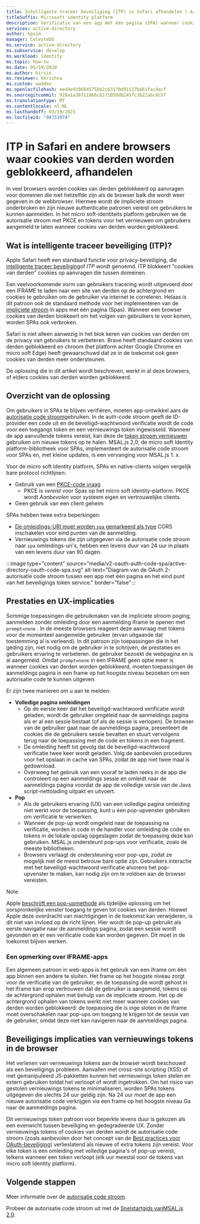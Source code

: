 ```yaml
---
title: Intelligente traceer beveiliging (ITP) in Safari afhandelen | Azure
titleSuffix: Microsoft identity platform
description: Verificatie van een app met één pagina (SPA) wanneer cookies van derden niet meer zijn toegestaan.
services: active-directory
author: hpsin
manager: CelesteDG
ms.service: active-directory
ms.subservice: develop
ms.workload: identity
ms.topic: how-to
ms.date: 05/19/2020
ms.author: hirsin
ms.reviewer: kkrishna
ms.custom: aaddev
ms.openlocfilehash: eed4e919684575bb2c63170d91517b661fac4acf
ms.sourcegitcommit: 910a1a38711966cb171050db245fc3b22abc8c5f
ms.translationtype: MT
ms.contentlocale: nl-NL
ms.lasthandoff: 03/19/2021
ms.locfileid: "98753974"
---
```

# <a name="handle-itp-in-safari-and-other-browsers-where-third-party-cookies-are-blocked"></a>ITP in Safari en andere browsers waar cookies van derden worden geblokkeerd, afhandelen

In veel browsers worden cookies van derden geblokkeerd op aanvragen voor domeinen die niet hetzelfde zijn als de browser balk die wordt weer gegeven in de webbrowser. Hiermee wordt de impliciete stroom onderbroken en zijn nieuwe authenticatie patronen vereist om gebruikers te kunnen aanmelden. In het micro soft-identiteits platform gebruiken we de autorisatie stroom met PKCE en tokens voor het vernieuwen om gebruikers aangemeld te laten wanneer cookies van derden worden geblokkeerd.

## <a name="what-is-intelligent-tracking-protection-itp"></a>Wat is intelligente traceer beveiliging (ITP)?

Apple Safari heeft een standaard functie voor privacy-beveiliging, die [intelligente traceer beveiliging](https://webkit.org/tracking-prevention-policy/)of *ITP* wordt genoemd. ITP blokkeert "cookies van derden" cookies op aanvragen die tussen domeinen.

Een veelvoorkomende vorm van gebruikers tracering wordt uitgevoerd door een IFRAME te laden naar een site van derden op de achtergrond en cookies te gebruiken om de gebruiker via internet te correleren. Helaas is dit patroon ook de standaard methode voor het implementeren van de [impliciete stroom](v2-oauth2-implicit-grant-flow.md) in apps met één pagina (Spas). Wanneer een browser cookies van derden blokkeert om het volgen van gebruikers te voor komen, worden SPAs ook verbroken.

Safari is niet alleen aanwezig in het blok keren van cookies van derden om de privacy van gebruikers te verbeteren. Brave heeft standaard cookies van derden geblokkeerd en chroom (het platform achter Google Chrome en micro soft Edge) heeft gewaarschuwd dat ze in de toekomst ook geen cookies van derden meer ondersteunen.

De oplossing die in dit artikel wordt beschreven, werkt in al deze browsers, of elders cookies van derden worden geblokkeerd.

## <a name="overview-of-the-solution"></a>Overzicht van de oplossing

Om gebruikers in SPAs te blijven verifiëren, moeten app-ontwikkel aars de [autorisatie code stroom](v2-oauth2-auth-code-flow.md)gebruiken. In de auth-code stroom geeft de ID-provider een code uit en de beveiligd-wachtwoord verificatie wordt de code voor een toegangs token en een vernieuwings token ingewisseld. Wanneer de app aanvullende tokens vereist, kan deze de [token stroom vernieuwen](v2-oauth2-auth-code-flow.md#refresh-the-access-token) gebruiken om nieuwe tokens op te halen. MSAL.js 2,0, de micro soft Identity platform-bibliotheek voor SPAs, implementeert de autorisatie code stroom voor SPAs en, met kleine updates, is een vervanging voor MSAL.js 1. x.

Voor de micro soft Identity platform, SPAs en native-clients volgen vergelijk bare protocol richtlijnen:

* Gebruik van een [PKCE-code vraag](https://tools.ietf.org/html/rfc7636)
    * PKCE is *vereist* voor Spas op het micro soft Identity-platform. PKCE wordt *Aanbevolen* voor systeem eigen en vertrouwelijke clients.
* Geen gebruik van een client geheim

SPAs hebben twee extra beperkingen:

* [De omleidings-URI moet worden `spa` gemarkeerd als type](v2-oauth2-auth-code-flow.md#redirect-uri-setup-required-for-single-page-apps) CORS inschakelen voor eind punten van de aanmelding.
* Vernieuwings tokens die zijn uitgegeven via de autorisatie code stroom naar `spa` omleidings-uri's, hebben een levens duur van 24 uur in plaats van een levens duur van 90 dagen.

:::image type="content" source="media/v2-oauth-auth-code-spa/active-directory-oauth-code-spa.svg" alt-text="Diagram van de OAuth 2-autorisatie code stroom tussen een app met één pagina en het eind punt van het beveiligings token service." border="false":::

## <a name="performance-and-ux-implications"></a>Prestaties en UX-implicaties

Sommige toepassingen die gebruikmaken van de impliciete stroom poging, aanmelden zonder omleiding door een aanmelding iframe te openen met `prompt=none` . In de meeste browsers reageert deze aanvraag met tokens voor de momenteel aangemelde gebruiker (ervan uitgaande dat toestemming al is verleend). In dit patroon zijn toepassingen die in het geding zijn, niet nodig om de gebruiker in te schrijven, de prestaties en gebruikers ervaring te verbeteren. de gebruiker bezoekt de webpagina en is al aangemeld. Omdat `prompt=none` in een IFRAME geen optie meer is wanneer cookies van derden worden geblokkeerd, moeten toepassingen de aanmeldings pagina in een frame op het hoogste niveau bezoeken om een autorisatie code te kunnen uitgeven.

Er zijn twee manieren om u aan te melden:

* **Volledige pagina omleidingen**
    * Op de eerste keer dat het beveiligd-wachtwoord verificatie wordt geladen, wordt de gebruiker omgeleid naar de aanmeldings pagina als er al een sessie bestaat (of als de sessie is verlopen). De browser van de gebruiker gaat naar de aanmeldings pagina, presenteert de cookies die de gebruikers sessie bevatten en stuurt vervolgens terug naar de toepassing met de code en tokens in een fragment.
    * De omleiding heeft tot gevolg dat de beveiligd-wachtwoord verificatie twee keer wordt geladen. Volg de aanbevolen procedures voor het opslaan in cache van SPAs, zodat de app niet twee maal is gedownload.
    * Overweeg het gebruik van een vooraf te laden reeks in de app die controleert op een aanmeldings sessie en omleidt naar de aanmeldings pagina voordat de app de volledige versie van de Java script-nettolading uitpakt en uitvoert.
* **Pop**
    * Als de gebruikers ervaring (UX) van een volledige pagina omleiding niet werkt voor de toepassing, kunt u een pop-upvenster gebruiken om verificatie te verwerken.
    * Wanneer de pop-up wordt omgeleid naar de toepassing na verificatie, worden in code in de handler voor omleiding de code en tokens in de lokale opslag opgeslagen zodat de toepassing deze kan gebruiken. MSAL.js ondersteunt pop-ups voor verificatie, zoals de meeste bibliotheken.
    * Browsers verlaagt de ondersteuning voor pop-ups, zodat ze mogelijk niet de meest betrouw bare optie zijn. Gebruikers interactie met het beveiligd-wachtwoord verificatie alvorens het pop-upvenster te maken, kan nodig zijn om te voldoen aan de browser vereisten.

>[!NOTE]
> Apple [beschrijft een pop-upmethode](https://webkit.org/blog/8311/intelligent-tracking-prevention-2-0/) als tijdelijke oplossing om het oorspronkelijke venster toegang te geven tot cookies van derden. Hoewel Apple deze overdracht van machtigingen in de toekomst kan verwijderen, is dit niet van invloed op de richt lijnen. Hier wordt de pop-up gebruikt als eerste navigatie naar de aanmeldings pagina, zodat een sessie wordt gevonden en er een verificatie code kan worden gegeven. Dit moet in de toekomst blijven werken.

### <a name="a-note-on-iframe-apps"></a>Een opmerking over IFRAME-apps

Een algemeen patroon in web-apps is het gebruik van een iframe om één app binnen een andere te sluiten. Het frame op het hoogste niveau zorgt voor de verificatie van de gebruiker, en de toepassing die wordt gehost in het iframe kan erop vertrouwen dat de gebruiker is aangemeld, tokens op de achtergrond ophalen met behulp van de impliciete stroom. Het op de achtergrond ophalen van tokens werkt niet meer wanneer cookies van derden worden geblokkeerd: de toepassing die is inge sloten in de iframe moet overschakelen naar pop-ups om toegang te krijgen tot de sessie van de gebruiker, omdat deze niet kan navigeren naar de aanmeldings pagina.

## <a name="security-implications-of-refresh-tokens-in-the-browser"></a>Beveiligings implicaties van vernieuwings tokens in de browser

Het verlenen van vernieuwings tokens aan de browser wordt beschouwd als een beveiligings probleem. Aanvallen met cross-site scripting (XSS) of met gemanipuleerd JS-pakketten kunnen het vernieuwings token stelen en extern gebruiken totdat het verloopt of wordt ingetrokken. Om het risico van gestolen vernieuwings tokens te minimaliseren, worden SPAs tokens uitgegeven die slechts 24 uur geldig zijn. Na 24 uur moet de app een nieuwe autorisatie code verkrijgen via een frame op het hoogste niveau Ga naar de aanmeldings pagina.

Dit vernieuwings token patroon voor beperkte levens duur is gekozen als een evenwicht tussen beveiliging en gedegradeerde UX. Zonder vernieuwings tokens of cookies van derden wordt de autorisatie code stroom (zoals aanbevolen door het concept van de [Best practices voor OAuth-beveiliging](https://tools.ietf.org/html/draft-ietf-oauth-security-topics-14)) verlieslatend als nieuwe of extra tokens zijn vereist. Voor elke token is een omleiding met volledige pagina's of pop-up vereist, telkens wanneer een token verloopt (elk uur meestal voor de tokens van micro soft Identity platform).

## <a name="next-steps"></a>Volgende stappen

Meer informatie over de [autorisatie code stroom](v2-oauth2-auth-code-flow.md).

Probeer de autorisatie code stroom uit met de [ Snelstartgids vanMSAL.js 2,0](quickstart-v2-javascript-auth-code.md).
